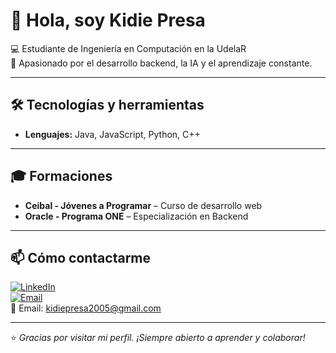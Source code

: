 # 👋 Hola, soy Kidie Presa

💻 Estudiante de Ingeniería en Computación en la UdelaR  
🚀 Apasionado por el desarrollo backend, la IA y el aprendizaje constante.  

---

## 🛠️ Tecnologías y herramientas

- **Lenguajes:** Java, JavaScript, Python, C++  

---

## 🎓 Formaciones

- **Ceibal - Jóvenes a Programar** – Curso de desarrollo web
- **Oracle - Programa ONE** – Especialización en Backend

---

## 📫 Cómo contactarme

[![LinkedIn](https://img.shields.io/badge/-LinkedIn-0A66C2?style=flat-square&logo=linkedin&logoColor=white)](https://www.linkedin.com/in/kidie-presa-b8891a332)  
[![Email](https://img.shields.io/badge/-Email-D14836?style=flat-square&logo=gmail&logoColor=white)](mailto:kidiepresa2005@gmail.com)  
📧 Email: kidiepresa2005@gmail.com

---

⭐️ _Gracias por visitar mi perfil. ¡Siempre abierto a aprender y colaborar!_

<!--
**kidiepresa/kidiepresa** is a ✨ _special_ ✨ repository because its `README.md` (this file) appears on your GitHub profile.

Here are some ideas to get you started:

- 🔭 I’m currently working on ...
- 🌱 I’m currently learning ...
- 👯 I’m looking to collaborate on ...
- 🤔 I’m looking for help with ...
- 💬 Ask me about ...
- 📫 How to reach me: ...
- 😄 Pronouns: ...
- ⚡ Fun fact: ...
-->

